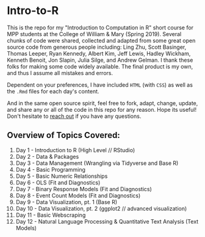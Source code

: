 # Intro-to-R

This is the repo for my "Introduction to Computation in R" short course for MPP students at the College of William & Mary (Spring 2019). Several chunks of code were shared, collected and adapted from some great open source code from generous people including: Ling Zhu, Scott Basinger, Thomas Leeper, Ryan Kennedy, Albert Kim, Jeff Lewis, Hadley Wickham, Kenneth Benoit, Jon Slapin, Julia Silge, and Andrew Gelman. I thank these folks for making some code widely available. The final product is my own, and thus I assume all mistakes and errors. 

Dependent on your preferences, I have included `HTML` (with `CSS`) as well as the `.Rmd` files for each day's content. 

And in the same open source spirit, feel free to fork, adapt, change, update, and share any or all of the code in this repo for any reason. Hope its useful! Don't hesitate to [reach out](https://pdwaggoner.github.io/) if you have any questions.

## Overview of Topics Covered:

1. Day 1 - Introduction to R (High Level // RStudio)
2. Day 2 - Data & Packages
3. Day 3 - Data Management (Wrangling via Tidyverse and Base R)
4. Day 4 - Basic Programming
5. Day 5 - Basic Numeric Relationships
6. Day 6 - OLS (Fit and Diagnostics)
7. Day 7 - Binary Response Models (Fit and Diagnostics)
8. Day 8 - Event Count Models (Fit and Diagnostics)
9. Day 9 - Data Visualization, pt. 1 (Base R)
10. Day 10 - Data Visualization, pt. 2 (ggplot2 // advanced visualization)
11. Day 11 - Basic Webscraping
12. Day 12 - Natural Language Processing & Quantitative Text Analysis (Text Models)
